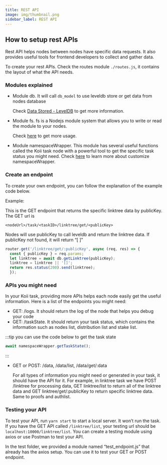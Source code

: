```yaml
---
title: REST API
image: img/thumbnail.png
sidebar_label: REST API
---
```


## How to setup rest APIs

Rest API helps nodes between nodes have specific data requests. It also provides useful tools for frontend developers to collect and gather data. 

To create your rest APIs. Check the routes module `./routes.js`, it contains the layout of what the API needs.


### Modules explained



* Module db. It will call `db_model` to use leveldb store or get data from nodes database

    Check [Data Stored - LevelDB](/develop/microservices-and-tasks/linktree-task/data-stored) to get more information.

* Module fs. fs is a Nodejs module system that allows you to write or read the module to your nodes.

    Check [here](https://nodejs.org/api/fs.html) to get more usage.

* Module namespaceWrapper. This module has several useful functions called the Koii task node with a powerful tool to get the specific task status you might need. Check [here](/develop/microservices-and-tasks/task-development-kit-tdk/using-the-task-namespace/customizing-the-namespace) to learn more about customize namespaceWrapper.


### Create an endpoint

To create your own endpoint, you can follow the explanation of the example code below.

Example: 

This is the GET endpoint that returns the specific linktree data by publicKey. The GET url is 

```
<nodeUrl>/task/<taskID>/linktree/get/<publicKey>
```

 Nodes will use publicKey to call leveldb and return the linktree data. If publicKey not found, it will return “[ ]”

 ```javascript
router.get('/linktree/get/:publicKey', async (req, res) => {
   const { publicKey } = req.params;
   let linktree = await db.getLinktree(publicKey);
   linktree = linktree || '[]';
   return res.status(200).send(linktree);
   });
 ```

### APIs you might need

In your Koii task, providing more APIs helps each node easily get the useful information. Here is a list of the endpoints you might need:



* GET: /logs. It should return the log of the node that helps you debug your code
* GET: /taskState. It should return your task status, which contains the information such as nodes list, distribution list and stake list.

:::tip
you can use the code below to get the task state
```javascript
await namespaceWrapper.getTaskState();
```
:::

* GET or POST:  /data, /data/list, /data/get/:data

    For all types of information you might need or generated in your task, it should have the API for it. For example, in linktree task we have POST /linktree for processing data, GET linktree/list to return all of the linktree data and GET linktree/get/:publicKey to return specific linktree data. Same to proofs and authlist.



### Testing your API

To test your API, run `yarn start` to start a local server. It won’t run the task. If you have the GET API called `/linktree/list`, your testing url should be `localhost:10000/linktree/list`. You can create a testing module using axios or use Postman to test your API.

In the test folder, we provided a module named “test_endpoint.js” that already has the axios setup. You can use it to test your GET or POST endpoint.


